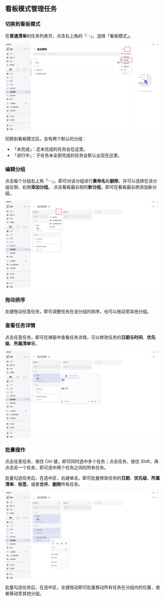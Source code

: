 ## 看板模式管理任务

### 切换到看板模式

在**普通清单**的任务列表页，点击右上角的「···」，选择「看板模式」。

![images21](../../images/windows/21.png)

切换到看板模式后，会有两个默认的分组：

* 「未完成」：还未完成的任务会在这里。
* 「进行中」：子任务未全部完成的任务会默认出现在这里。


### 编辑分组

点击每个分组右上角「···」，即可对该分组进行**重命名**和**删除**，并可以选择在该分组左侧、右侧**添加分组**。
点击看板最右侧的**新分组**，即可在看板最右侧添加新分组。

![images22](../../images/windows/22.png)

### 拖动排序

左键拖动任意任务，即可调整任务在该分组的排序，也可以拖动至其他分组。

### 查看任务详情

点击任意任务，即可在弹窗中查看任务详情，可以修改任务的**日期与时间**、**优先级**、**所属清单**等。

![images23](../../images/windows/23.png)

### 批量操作

点击任意任务，按住 Ctrl 键，即可同时选中多个任务；点击任务，按住 Shift，再点击另一个任务，即可选中两个任务之间的所有任务。

批量勾选任务后，在选中区，右键单击，即可批量修改任务的**日期**、**优先级**、**所属清单**、**标签**，或者**合并**、**删除**所有任务。

![images24](../../images/windows/24.png)

批量勾选任务后，在选中区，左键拖动即可批量移动所有任务在分组内的位置，或者移动至其他分组。